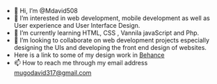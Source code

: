 - 👋 Hi, I’m @Mdavid508
- 👀 I’m interested in web development, mobile development as well as User experience and User Interface Design.
- 🌱 I’m currently learning HTML, CSS , Vannila javaScript and Php.
- 💞️ I’m looking to collaborate on web development projects especially designing the UIs and developing the front end design of websites.
- Here is a link to some of my design work in [Behance](https://www.behance.net/mugodavid23/projects)
- 📫 How to reach me through my email address mugodavid317@gmail.com

<!---
Mdavid508/Mdavid508 is a ✨ special ✨ repository because its `README.md` (this file) appears on your GitHub profile.
You can click the Preview link to take a look at your changes.
--->
